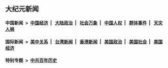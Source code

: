 ## 大纪元新闻

#### 中国新闻 &nbsp;>&nbsp; [中国经济](indexes/ncid283/README.md?07161245) &nbsp;| &nbsp; [大陆政治](indexes/ncid277/README.md?07161245) &nbsp;| &nbsp; [社会万象](indexes/ncid282/README.md?07161245) &nbsp;| &nbsp; [中国人权](indexes/ncid278/README.md?07161245) &nbsp;| &nbsp; [群体事件](indexes/ncid279/README.md?07161245) &nbsp;| &nbsp; [天灾人祸](indexes/ncid280/README.md?07161245)

#### 国际新闻 &nbsp;>&nbsp; [美中关系](indexes/nf1412576/README.md?07161245) &nbsp;| &nbsp; [台湾新闻](indexes/ncid1349361/README.md?07161245) &nbsp;| &nbsp; [香港新闻](indexes/ncid1349362/README.md?07161245) &nbsp;| &nbsp; [美国政治](indexes/ncid1078159/README.md?07161245) &nbsp;| &nbsp; [美国社会](indexes/ncid1078160/README.md?07161245) &nbsp;| &nbsp; [美国经济](indexes/ncid1078158/README.md?07161245)

#### 特别专题 &nbsp;>&nbsp; [中共百年历史](https://github.com/epoch-news/epoch-special/blob/master/README.md?07161245)  
